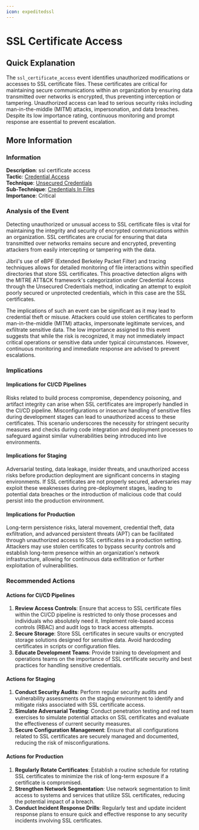 ```yaml
---
icon: expeditedssl
---
```


# SSL Certificate Access

## Quick Explanation

The `ssl_certificate_access` event identifies unauthorized modifications or accesses to SSL certificate files. These certificates are critical for maintaining secure communications within an organization by ensuring data transmitted over networks is encrypted, thus preventing interception or tampering. Unauthorized access can lead to serious security risks including man-in-the-middle (MITM) attacks, impersonation, and data breaches. Despite its low importance rating, continuous monitoring and prompt response are essential to prevent escalation.

## More Information

### Information

**Description**: ssl certificate access  
**Tactic**: [Credential Access](https://jibril.garnet.ai/mitre/mitre/ta0006)  
**Technique**: [Unsecured Credentials](https://jibril.garnet.ai/mitre/mitre/ta0006/t1552)  
**Sub-Technique**: [Credentials In Files](https://jibril.garnet.ai/mitre/mitre/ta0006/t1552/t1552.001)  
**Importance**: Critical

### Analysis of the Event

Detecting unauthorized or unusual access to SSL certificate files is vital for maintaining the integrity and security of encrypted communications within an organization. SSL certificates are crucial for ensuring that data transmitted over networks remains secure and encrypted, preventing attackers from easily intercepting or tampering with the data.

Jibril's use of eBPF (Extended Berkeley Packet Filter) and tracing techniques allows for detailed monitoring of file interactions within specified directories that store SSL certificates. This proactive detection aligns with the MITRE ATT\&CK framework's categorization under Credential Access through the Unsecured Credentials method, indicating an attempt to exploit poorly secured or unprotected credentials, which in this case are the SSL certificates.

The implications of such an event can be significant as it may lead to credential theft or misuse. Attackers could use stolen certificates to perform man-in-the-middle (MITM) attacks, impersonate legitimate services, and exfiltrate sensitive data. The low importance assigned to this event suggests that while the risk is recognized, it may not immediately impact critical operations or sensitive data under typical circumstances. However, continuous monitoring and immediate response are advised to prevent escalations.

### Implications

#### Implications for CI/CD Pipelines

Risks related to build process compromise, dependency poisoning, and artifact integrity can arise when SSL certificates are improperly handled in the CI/CD pipeline. Misconfigurations or insecure handling of sensitive files during development stages can lead to unauthorized access to these certificates. This scenario underscores the necessity for stringent security measures and checks during code integration and deployment processes to safeguard against similar vulnerabilities being introduced into live environments.

#### Implications for Staging

Adversarial testing, data leakage, insider threats, and unauthorized access risks before production deployment are significant concerns in staging environments. If SSL certificates are not properly secured, adversaries may exploit these weaknesses during pre-deployment stages, leading to potential data breaches or the introduction of malicious code that could persist into the production environment.

#### Implications for Production

Long-term persistence risks, lateral movement, credential theft, data exfiltration, and advanced persistent threats (APT) can be facilitated through unauthorized access to SSL certificates in a production setting. Attackers may use stolen certificates to bypass security controls and establish long-term presence within an organization's network infrastructure, allowing for continuous data exfiltration or further exploitation of vulnerabilities.

### Recommended Actions

#### Actions for CI/CD Pipelines

1. **Review Access Controls**: Ensure that access to SSL certificate files within the CI/CD pipeline is restricted to only those processes and individuals who absolutely need it. Implement role-based access controls (RBAC) and audit logs to track access attempts.
2. **Secure Storage**: Store SSL certificates in secure vaults or encrypted storage solutions designed for sensitive data. Avoid hardcoding certificates in scripts or configuration files.
3. **Educate Development Teams**: Provide training to development and operations teams on the importance of SSL certificate security and best practices for handling sensitive credentials.

#### Actions for Staging

1. **Conduct Security Audits**: Perform regular security audits and vulnerability assessments on the staging environment to identify and mitigate risks associated with SSL certificate access.
2. **Simulate Adversarial Testing**: Conduct penetration testing and red team exercises to simulate potential attacks on SSL certificates and evaluate the effectiveness of current security measures.
3. **Secure Configuration Management**: Ensure that all configurations related to SSL certificates are securely managed and documented, reducing the risk of misconfigurations.

#### Actions for Production

1. **Regularly Rotate Certificates**: Establish a routine schedule for rotating SSL certificates to minimize the risk of long-term exposure if a certificate is compromised.
2. **Strengthen Network Segmentation**: Use network segmentation to limit access to systems and services that utilize SSL certificates, reducing the potential impact of a breach.
3. **Conduct Incident Response Drills**: Regularly test and update incident response plans to ensure quick and effective response to any security incidents involving SSL certificates.
